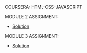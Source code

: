 COURSERA: HTML-CSS-JAVASCRIPT

MODULE 2 ASSIGNMENT:
- [Solution](https://Nguyen-Julie.github.io/Module2-solution/index.html)


MODULE 3 ASSIGNMENT:
- [Solution](https://Nguyen-Julie.github.io/Module3-solution/index.html)

